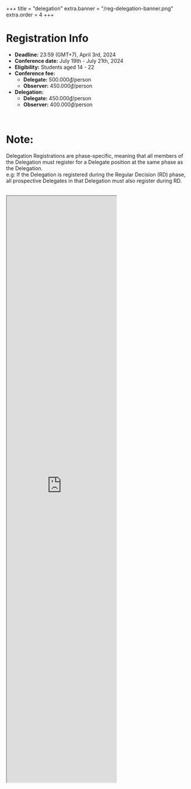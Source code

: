 +++
title = "delegation"
extra.banner = "/reg-delegation-banner.png"
extra.order = 4
+++

<style>
main h1 {
  text-align: left;
}
</style>

# Registration Info

- **Deadline:** 23:59 (GMT+7), April 3rd, 2024
- **Conference date:** July 19th - July 21th, 2024
- **Eligibility:** Students aged 14 - 22
- **Conference fee:**
  - **Delegate:** 500.000₫/person 
  - **Observer:** 450.000₫/person 
- **Delegation:**
  - **Delegate:** 450.000₫/person
  - **Observer:** 400.000₫/person

<br />

# Note: 

Delegation Registrations are phase-specific, meaning that all members of the Delegation must register for a Delegate position at the same phase as the Delegation.
<br>
e.g: If the Delegation is registered during the Regular Decision (RD) phase, all prospective Delegates in that Delegation must also register during RD.

<br />

<!-- TODO: make height fit content -->
<iframe
  class="w-full mx-auto"
  height="1600"
  src="https://forms.zohopublic.com/hanoimodelunitednations2024/form/HanoiModelUnitedNations10thSessionEDDelegationRegi/formperma/85OjRz0kfkHdaLMD2j-0fz_IQdr4kK68qPh5SKjh-l4"
></iframe>

